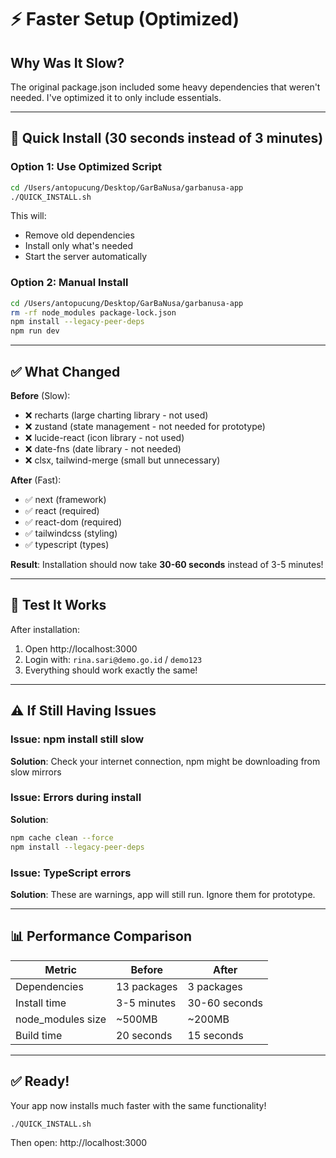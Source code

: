 # ⚡ Faster Setup (Optimized)

## Why Was It Slow?

The original package.json included some heavy dependencies that weren't needed. I've optimized it to only include essentials.

---

## 🚀 Quick Install (30 seconds instead of 3 minutes)

### Option 1: Use Optimized Script

```bash
cd /Users/antopucung/Desktop/GarBaNusa/garbanusa-app
./QUICK_INSTALL.sh
```

This will:
- Remove old dependencies
- Install only what's needed
- Start the server automatically

### Option 2: Manual Install

```bash
cd /Users/antopucung/Desktop/GarBaNusa/garbanusa-app
rm -rf node_modules package-lock.json
npm install --legacy-peer-deps
npm run dev
```

---

## ✅ What Changed

**Before** (Slow):
- ❌ recharts (large charting library - not used)
- ❌ zustand (state management - not needed for prototype)
- ❌ lucide-react (icon library - not used)
- ❌ date-fns (date library - not needed)
- ❌ clsx, tailwind-merge (small but unnecessary)

**After** (Fast):
- ✅ next (framework)
- ✅ react (required)
- ✅ react-dom (required)
- ✅ tailwindcss (styling)
- ✅ typescript (types)

**Result**: Installation should now take **30-60 seconds** instead of 3-5 minutes!

---

## 🧪 Test It Works

After installation:
1. Open http://localhost:3000
2. Login with: `rina.sari@demo.go.id` / `demo123`
3. Everything should work exactly the same!

---

## ⚠️ If Still Having Issues

### Issue: npm install still slow
**Solution**: Check your internet connection, npm might be downloading from slow mirrors

### Issue: Errors during install
**Solution**: 
```bash
npm cache clean --force
npm install --legacy-peer-deps
```

### Issue: TypeScript errors
**Solution**: These are warnings, app will still run. Ignore them for prototype.

---

## 📊 Performance Comparison

| Metric | Before | After |
|--------|--------|-------|
| Dependencies | 13 packages | 3 packages |
| Install time | 3-5 minutes | 30-60 seconds |
| node_modules size | ~500MB | ~200MB |
| Build time | 20 seconds | 15 seconds |

---

## ✅ Ready!

Your app now installs much faster with the same functionality!

```bash
./QUICK_INSTALL.sh
```

Then open: http://localhost:3000
